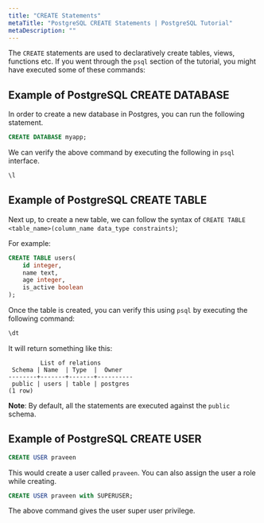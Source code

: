 ```yaml
---
title: "CREATE Statements"
metaTitle: "PostgreSQL CREATE Statements | PostgreSQL Tutorial"
metaDescription: ""
---
```


The `CREATE` statements are used to declaratively create tables, views, functions etc.
If you went through the `psql` section of the tutorial, you might have executed some of these commands:

## Example of PostgreSQL CREATE DATABASE

In order to create a new database in Postgres, you can run the following statement.

```sql
CREATE DATABASE myapp;
```

We can verify the above command by executing the following in `psql` interface.

```sql
\l
```

## Example of PostgreSQL CREATE TABLE

Next up, to create a new table, we can follow the syntax of `CREATE TABLE <table_name>(column_name data_type constraints)`;

For example:

```sql
CREATE TABLE users(
    id integer,
    name text,
    age integer,
    is_active boolean
);
```

Once the table is created, you can verify this using `psql` by executing the following command:

```sql
\dt
```

It will return something like this:

```
         List of relations
 Schema | Name  | Type  |  Owner   
--------+-------+-------+----------
 public | users | table | postgres
(1 row)
```

**Note**: By default, all the statements are executed against the `public` schema.

## Example of PostgreSQL CREATE USER

```sql
CREATE USER praveen
```

This would create a user called `praveen`. You can also assign the user a role while creating.

```sql
CREATE USER praveen with SUPERUSER;
```

The above command gives the user super user privilege.
